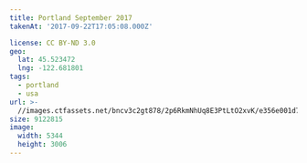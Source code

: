 ```yaml
---
title: Portland September 2017
takenAt: '2017-09-22T17:05:08.000Z'

license: CC BY-ND 3.0
geo:
  lat: 45.523472
  lng: -122.681801
tags:
  - portland
  - usa
url: >-
  //images.ctfassets.net/bncv3c2gt878/2p6RkmNhUq8E3PtLtO2xvK/e356e001d7d14ae5a5ab3868836b1c8c/portland-september-2017_36607212174_o
size: 9122815
image:
  width: 5344
  height: 3006
---
```

